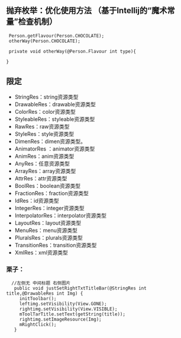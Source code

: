
## 抛弃枚举：优化使用方法 （基于Intellij的“魔术常量”检查机制）

     Person.getFlavour(Person.CHOCOLATE);
     otherWay(Person.CHOCOLATE);

   	 private void otherWay(@Person.Flavour int type){
    
    }

## 限定

- StringRes：string资源类型
- DrawableRes：drawable资源类型
- ColorRes：color资源类型
- StyleableRes：styleable资源类型
- RawRes：raw资源类型
- StyleRes：style资源类型
- DimenRes：dimen资源类型。
- AnimatorRes ：animator资源类型
- AnimRes：anim资源类型
- AnyRes：任意资源类型
- ArrayRes：array资源类型
- AttrRes：attr资源类型
- BoolRes：boolean资源类型
- FractionRes：fraction资源类型
- IdRes：id资源类型
- IntegerRes：integer资源类型
- InterpolatorRes：interpolator资源类型
- LayoutRes：layout资源类型
- MenuRes：menu资源类型
- PluralsRes：plurals资源类型
- TransitionRes：transition资源类型
- XmlRes：xml资源类型
 
### 栗子： 

  	  //左侧无 中间标题 右侧图片
       public void justSetRightTxtTitleBar(@StringRes int title,@DrawableRes int Img) {
       	 initToolbar();
      	 leftimg.setVisibility(View.GONE);
     	 rightimg.setVisibility(View.VISIBLE);
      	 mToolTarTitle.setText(getString(title));
      	 rightimg.setImageResource(Img);
     	 mRightClick();
       }